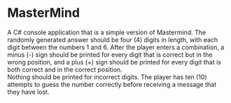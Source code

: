 # MasterMind
A C# console application that is a simple version of Mastermind.  The randomly generated answer
should be four (4) digits in length, with each digit between the numbers 1 and 6.  After the player enters 
a combination, a minus (-) sign should be printed for every digit that is correct but in the wrong position, 
and a plus (+) sign should be printed for every digit that is both correct and in the correct position.  
Nothing should be printed for incorrect digits.  The player has ten (10) attempts to guess the number 
correctly before receiving a message that they have lost.
